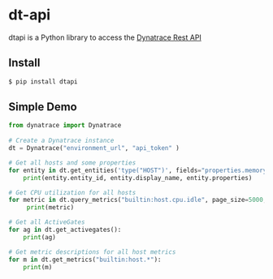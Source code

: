 # dt-api

dtapi is a Python library to access the [Dynatrace Rest API]

[Dynatrace Rest API]: https://www.dynatrace.com/support/help/dynatrace-api

## Install

```bash
$ pip install dtapi
```

## Simple Demo

```python
from dynatrace import Dynatrace
    
# Create a Dynatrace instance
dt = Dynatrace("environment_url", "api_token" )

# Get all hosts and some properties
for entity in dt.get_entities('type("HOST")', fields="properties.memoryTotal,properties.monitoringMode"):
    print(entity.entity_id, entity.display_name, entity.properties)

# Get CPU utilization for all hosts
for metric in dt.query_metrics("builtin:host.cpu.idle", page_size=5000, resolution="Inf"):
     print(metric)

# Get all ActiveGates
for ag in dt.get_activegates():
    print(ag)

# Get metric descriptions for all host metrics
for m in dt.get_metrics("builtin:host.*"):
    print(m)
```